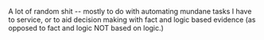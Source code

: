 A lot of random shit -- mostly to do with automating mundane tasks I have to service, or to aid decision making with fact and logic based evidence (as opposed to fact and logic NOT based on logic.)